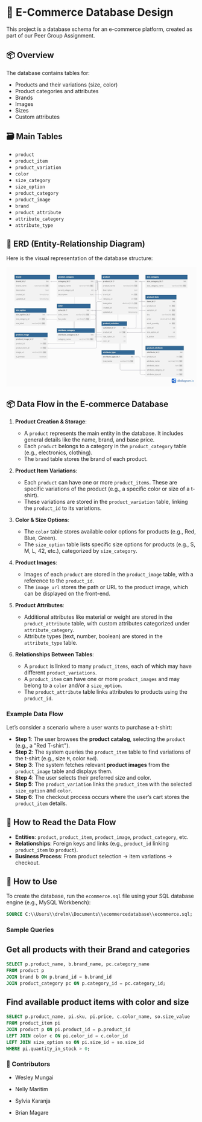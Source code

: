 # 🛒 E-Commerce Database Design

This project is a database schema for an e-commerce platform, created as part of our Peer Group Assignment.

## 📦 Overview

The database contains tables for:
- Products and their variations (size, color)
- Product categories and attributes
- Brands
- Images
- Sizes
- Custom attributes

## 🗃️ Main Tables

- `product`
- `product_item`
- `product_variation`
- `color`
- `size_category`
- `size_option`
- `product_category`
- `product_image`
- `brand`
- `product_attribute`
- `attribute_category`
- `attribute_type`

## 🧠 ERD (Entity-Relationship Diagram)

Here is the visual representation of the database structure:

![ERD](ERD_ecommerce.jpg)  

## 📦 Data Flow in the E-commerce Database

1. **Product Creation & Storage**:
   - A `product` represents the main entity in the database. It includes general details like the name, brand, and base price.
   - Each `product` belongs to a category in the `product_category` table (e.g., electronics, clothing).
   - The `brand` table stores the brand of each product.

2. **Product Item Variations**:
   - Each `product` can have one or more `product_items`. These are specific variations of the product (e.g., a specific color or size of a t-shirt).
   - These variations are stored in the `product_variation` table, linking the `product_id` to its variations.
   
3. **Color & Size Options**:
   - The `color` table stores available color options for products (e.g., Red, Blue, Green).
   - The `size_option` table lists specific size options for products (e.g., S, M, L, 42, etc.), categorized by `size_category`.

4. **Product Images**:
   - Images of each `product` are stored in the `product_image` table, with a reference to the `product_id`.
   - The `image_url` stores the path or URL to the product image, which can be displayed on the front-end.

5. **Product Attributes**:
   - Additional attributes like material or weight are stored in the `product_attribute` table, with custom attributes categorized under `attribute_category`.
   - Attribute types (text, number, boolean) are stored in the `attribute_type` table.

6. **Relationships Between Tables**:
   - A `product` is linked to many `product_items`, each of which may have different `product_variations`.
   - A `product_item` can have one or more `product_images` and may belong to a `color` and/or a `size_option`.
   - The `product_attribute` table links attributes to products using the `product_id`.

### Example Data Flow

Let’s consider a scenario where a user wants to purchase a t-shirt:

- **Step 1**: The user browses the **product catalog**, selecting the `product` (e.g., a "Red T-shirt").
- **Step 2**: The system queries the `product_item` table to find variations of the t-shirt (e.g., size `M`, color `Red`).
- **Step 3**: The system fetches relevant **product images** from the `product_image` table and displays them.
- **Step 4**: The user selects their preferred size and color.
- **Step 5**: The `product_variation` links the `product_item` with the selected `size_option` and `color`.
- **Step 6**: The checkout process occurs where the user’s cart stores the `product_item` details.

## 📄 How to Read the Data Flow

- **Entities**: `product`, `product_item`, `product_image`, `product_category`, etc.
- **Relationships**: Foreign keys and links (e.g., `product_id` linking `product_item` to `product`).
- **Business Process**: From product selection → item variations → checkout.


## 📂 How to Use

To create the database, run the `ecommerce.sql` file using your SQL database engine (e.g., MySQL Workbench):

```sql
SOURCE C:\\Users\\drelm\\Documents\\ecommercedatabase\\ecommerce.sql;
```
### Sample Queries
## Get all products with their Brand and categories
```sql
SELECT p.product_name, b.brand_name, pc.category_name
FROM product p
JOIN brand b ON p.brand_id = b.brand_id
JOIN product_category pc ON p.category_id = pc.category_id;
```
## Find available product items with color and size
```sql
SELECT p.product_name, pi.sku, pi.price, c.color_name, so.size_value
FROM product_item pi
JOIN product p ON pi.product_id = p.product_id
LEFT JOIN color c ON pi.color_id = c.color_id
LEFT JOIN size_option so ON pi.size_id = so.size_id
WHERE pi.quantity_in_stock > 0;
```
### 🤝 Contributors
- Wesley Mungai

- Nelly Maritim

- Sylvia Karanja

- Brian Magare
